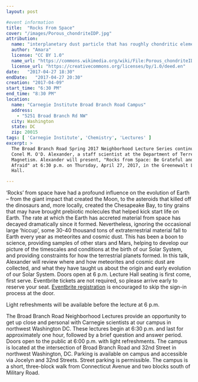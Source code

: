 ```yaml
---
layout: post

#event information
title:  "Rocks From Space"
cover: "/images/Porous_chondriteIDP.jpg"
attribution:
  name: "interplanetary dust particle that has roughly chondritic elemental composition and is highly rough"
  author: "Amara"
  license: "CC BY 1.0"
  name_url: "https://commons.wikimedia.org/wiki/File:Porous_chondriteIDP.jpg"
  license_url: "https://creativecommons.org/licenses/by/1.0/deed.en"
date:   "2017-04-27 18:30"
endDate:   "2017-04-27 20:30"
creation: "2017-04-09"
start_time: "6:30 PM"
end_time: "8:30 PM"
location:
  name: "Carnegie Institute Broad Branch Road Campus"
  address:
    - "5251 Broad Branch Rd NW"
  city: Washington
  state: DC
  zip: 20015
tags: [ 'Carnegie Institute', 'Chemistry', 'Lectures' ]
excerpt: >
  The Broad Branch Road Spring 2017 Neighborhood Lecture Series continues with
  Conel M. O'D. Alexander, a staff scientist at the Department of Terrestrial
  Magnetism. Alexander will present, "Rocks from Space: Be Grateful and a Little
  Afraid" at 6:30 p.m. on Thursday, April 27, 2017, in the Greenewalt Lecture
  Hall.

---
```


‘Rocks’ from space have had a profound influence on the evolution of Earth –
from the giant impact that created the Moon, to the asteroids that killed off
the dinosaurs and, more locally, created the Chesapeake Bay, to tiny grains that
may have brought prebiotic molecules that helped kick start life on Earth. The
rate at which the Earth has accreted material from space has decayed
dramatically since it formed. Nevertheless, ignoring the occasional large
‘hiccup’, some 30-40 thousand tons of extraterrestrial material fall to Earth
every year as meteorites and cosmic dust. This has been a boon to science,
providing samples of other stars and Mars, helping to develop our picture of the
timescales and conditions at the birth of our Solar System, and providing
constraints for how the terrestrial planets formed. In this talk, Alexander will
review where and how meteorites and cosmic dust are collected, and what they
have taught us about the origin and early evolution of our Solar System. Doors
open at 6 p.m. Lecture Hall seating is first come, first serve. Eventbrite
tickets are not required, so please arrive early to reserve your seat.
[Eventbrite
registration](https://www.eventbrite.com/e/dr-conel-m-od-alexander-presents-rocks-from-space-be-grateful-and-a-little-afraid-tickets-32293991197)
is encouraged to skip the sign-in process at the door.

Light refreshments will be available before the lecture at 6 p.m.

The Broad Branch Road Neighborhood Lectures provide an opportunity to get up
close and personal with Carnegie scientists at our campus in northwest
Washington DC. These lectures begin at 6:30 p.m. and last for approximately one
hour, followed by a brief question and answer period. Doors open to the public
at 6:00 p.m. with light refreshments. The campus is located at the intersection
of Broad Branch Road and 32nd Street in northwest Washington, DC. Parking is
available on campus and accessible via Jocelyn and 32nd Streets. Street parking
is permissible. The campus is a short, three-block walk from Connecticut Avenue
and two blocks south of Military Road.
